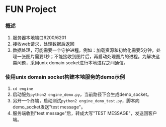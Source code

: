 # FUN Project

### 概述
1. 服务器本地端口6200/6201
2. 接收web请求，处理数据后返回
3. 数据处理，可能需要一个守护进程。例如：加载资源和初始化需要5分钟，处理一张图片需要1秒；不能接收到图片后，再启动处理图片的进程。为解决这类问题，采用unix domain socket进行本地进程之间通信。


### 使用unix domain socket构建本地服务的demo示例
1. `cd engine`
2. 启动服务`python2 engine_demo.py`，当前路径下会生成demo_socket。
3. 另开一个终端，启动测试`python2 engine_demo_test.py`，脚本向demo_socket发送"test message"。
4. 服务端收到"test message"后，转成大写"TEST MESSAGE"，发送回客户端。

